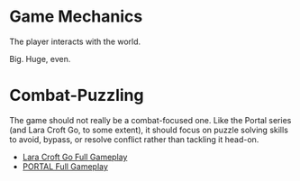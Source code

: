 # Game Mechanics
The player interacts with the world.

Big. Huge, even.

# Combat-Puzzling
The game should not really be a combat-focused one. Like the Portal series (and Lara Croft Go, to some extent), it should focus on puzzle solving skills to avoid, bypass, or resolve conflict rather than tackling it head-on.

- [Lara Croft Go Full Gameplay](https://www.youtube.com/watch?v=QFK_XrlTqbk)
- [PORTAL Full Gameplay](https://www.youtube.com/watch?v=hNi-Q3BNFRg)